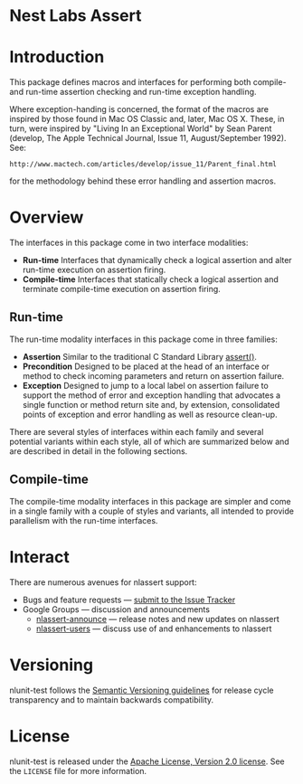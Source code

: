 Nest Labs Assert
================

# Introduction

This package defines macros and interfaces for performing both
compile- and run-time assertion checking and run-time exception
handling.

Where exception-handing is concerned, the format of the macros are
inspired by those found in Mac OS Classic and, later, Mac OS
X. These, in turn, were inspired by "Living In an Exceptional
World" by Sean Parent (develop, The Apple Technical Journal, Issue
11, August/September 1992). See:

    http://www.mactech.com/articles/develop/issue_11/Parent_final.html

for the methodology behind these error handling and assertion macros.

# Overview

The interfaces in this package come in two interface modalities:

* **Run-time** Interfaces that dynamically check a logical assertion and alter run-time execution on assertion firing.
* **Compile-time** Interfaces that statically check a logical assertion and terminate compile-time execution on assertion firing.

## Run-time

The run-time modality interfaces in this package come in three
families:

* **Assertion** Similar to the traditional C Standard Library
    [assert()](http://pubs.opengroup.org/onlinepubs/009695399/functions/assert.html).
* **Precondition** Designed to be placed at the head of an interface or
    method to check incoming parameters and return on assertion failure.
* **Exception** Designed to jump to a local label on assertion failure
    to support the method of error and exception handling that advocates
    a single function or method return site and, by extension, consolidated
    points of exception and error handling as well as resource clean-up.

There are several styles of interfaces within each family and several
potential variants within each style, all of which are summarized
below and are described in detail in the following sections.

## Compile-time

The compile-time modality interfaces in this package are simpler and
come in a single family with a couple of styles and variants, all
intended to provide parallelism with the run-time interfaces.

# Interact

There are numerous avenues for nlassert support:

  * Bugs and feature requests — [submit to the Issue Tracker](https://github.com/nestlabs/nlassert/issues)
  * Google Groups — discussion and announcements
    * [nlassert-announce](https://groups.google.com/forum/#!forum/nlassert-announce) — release notes and new updates on nlassert
    * [nlassert-users](https://groups.google.com/forum/#!forum/nlassert-users) — discuss use of and enhancements to nlassert

# Versioning

nlunit-test follows the [Semantic Versioning guidelines](http://semver.org/) 
for release cycle transparency and to maintain backwards compatibility.

# License

nlunit-test is released under the [Apache License, Version 2.0 license](https://opensource.org/licenses/Apache-2.0). 
See the `LICENSE` file for more information.
